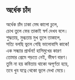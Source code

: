 ## অর্ধেক চাঁদ

অর্ধেক চাঁদ ঢাকা মেঘ কালো চুলে,<br>
চোখ তুলে ফের তাকাই স্বর্গ দেখব বলে।<br>
শুদ্ধতায়, মুগ্ধতায় মুখ তুলে তাকালে,<br>
সত্যি বলছি ভুলে গেছি ভালোবাসি কাকে!<br>
এক সন্ধ্যার প্রার্থনা! হাসিমুখের কারণ<br>
তোমার প্রেমে পড়তে নেই, ভীষণ বারণ।<br>
তুমি না হয় কবিতায় থাকো অপূর্ণতা হয়ে,<br>
তবে খুব যত্নে থেকো ভুলে দেখা মেয়ে।